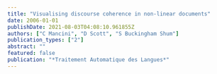 ```yaml
---
title: "Visualising discourse coherence in non-linear documents"
date: 2006-01-01
publishDate: 2021-08-03T04:08:10.961855Z
authors: ["C Mancini", "D Scott", "S Buckingham Shum"]
publication_types: ["2"]
abstract: ""
featured: false
publication: "*Traitement Automatique des Langues*"
---
```


